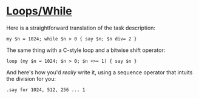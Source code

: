 [1]: http://rosettacode.org/wiki/Loops/While

# [Loops/While][1]

Here is a straightforward translation of the task description:

```perl6
my $n = 1024; while $n > 0 { say $n; $n div= 2 }
```


The same thing with a C-style loop and a bitwise shift operator:

```perl6
loop (my $n = 1024; $n > 0; $n +>= 1) { say $n }
```


And here's how you'd <em>really</em> write it, using a sequence operator that intuits the division for you:

```perl6
.say for 1024, 512, 256 ... 1
```